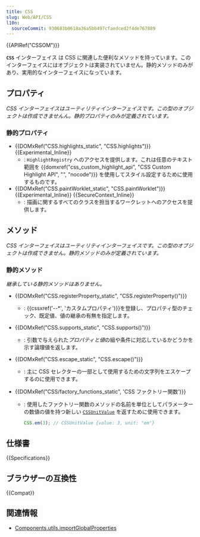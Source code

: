 ```yaml
---
title: CSS
slug: Web/API/CSS
l10n:
  sourceCommit: 930683b0618a36a5bb497cfaedced2f4de767889
---
```


{{APIRef("CSSOM")}}

**`CSS`** インターフェイス は CSS に関連した便利なメソッドを持っています。このインターフェイスにはオブジェクトは実装されていません。静的メソッドのみがあり、実用的なインターフェイスになっています。

## プロパティ

_CSS インターフェイスはユーティリティインターフェイスです。この型のオブジェクトは作成できませんん。静的プロパティのみが定義されています。_

### 静的プロパティ

- {{DOMxRef("CSS.highlights_static", "CSS.highlights")}} {{Experimental_Inline}}
  - : `HighlightRegistry` へのアクセスを提供します。これは任意のテキスト範囲を {{domxref("css_custom_highlight_api", "CSS Custom Highlight API", "", "nocode")}} を使用してスタイル設定するために使用するものです。
- {{DOMxRef("CSS.paintWorklet_static", "CSS.paintWorklet")}} {{Experimental_Inline}} {{SecureContext_Inline}}
  - : 描画に関するすべてのクラスを担当するワークレットへのアクセスを提供します。

## メソッド

_CSS インターフェイスはユーティリティインターフェイスです。この型のオブジェクトは作成できません。静的メソッドのみが定義されています。_

### 静的メソッド

_継承している静的メソッドはありません。_

- {{DOMxRef("CSS.registerProperty_static", "CSS.registerProperty()")}}
  - : {{cssxref('--*', 'カスタムプロパティ')}}を登録し、プロパティ型のチェック、既定値、値の継承の有無を指定します。
- {{DOMxRef("CSS.supports_static", "CSS.supports()")}}
  - : 引数で与えられた*プロパティと値*の組や条件に対応しているかどうかを示す論理値を返します。
- {{DOMxRef("CSS.escape_static", "CSS.escape()")}}
  - : 主に CSS セレクターの一部として使用するための文字列をエスケープするのに使用できます。
- {{DOMxRef("CSS/factory_functions_static", 'CSS ファクトリー関数')}}

  - : 使用したファクトリー関数のメソッドの名前を単位としてパラメーターの数値の値を持つ新しい [`CSSUnitValue`](/ja/docs/Web/API/CSSUnitValue) を返すために使用できます。

    ```js
    CSS.em(3); // CSSUnitValue {value: 3, unit: "em"}
    ```

## 仕様書

{{Specifications}}

## ブラウザーの互換性

{{Compat}}

## 関連情報

- [Components.utils.importGlobalProperties](/ja/docs/Components.utils.importGlobalProperties)
